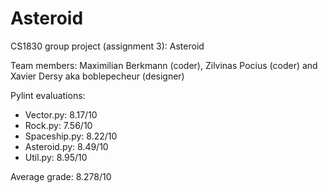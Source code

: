# Asteroid
CS1830 group project (assignment 3): Asteroid

Team members: Maximilian Berkmann (coder), Zilvinas Pocius (coder) and Xavier Dersy aka boblepecheur (designer)

Pylint evaluations:
*  Vector.py: 8.17/10
*  Rock.py: 7.56/10
*  Spaceship.py: 8.22/10
*  Asteroid.py: 8.49/10
*  Util.py: 8.95/10

Average grade: 8.278/10
